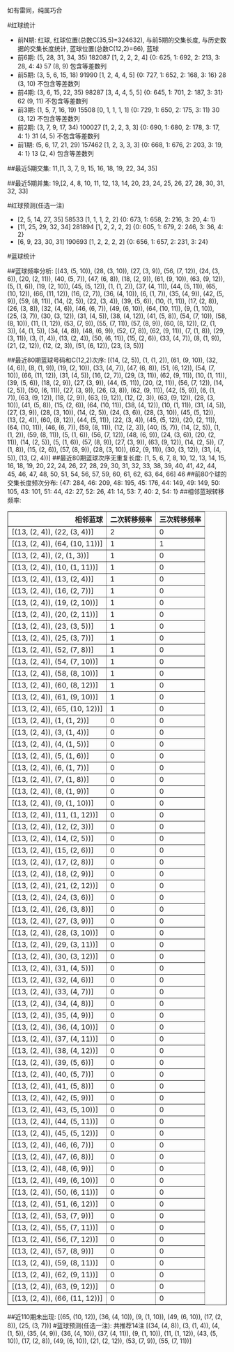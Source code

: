 <!-- 
.. title: 大乐透17093期(2017-08-12)数据分析报告
.. slug: dlott-17093-2017-08-12-report
.. date: 2017-08-13 08:00:00 UTC+08:00
.. tags: Lottery
.. link: 
.. description: 
.. type: text
-->

如有雷同，纯属巧合

<!-- TEASER_END-->

#红球统计

- 前N期: 红球, 红球位置(总数C(35,5)=324632), 与前5期的交集长度, 与历史数据的交集长度统计, 蓝球位置(总数C(12,2)=66), 蓝球
- 前6期: (5, 28, 31, 34, 35) 182087 [1, 2, 2, 2, 4] {0: 625, 1: 692, 2: 213, 3: 28, 4: 4} 57 (8, 9) 包含等差数列
- 前5期: (3, 5, 6, 15, 18) 91990 [1, 2, 4, 4, 5] {0: 727, 1: 652, 2: 168, 3: 16} 28 (3, 10) 不包含等差数列
- 前4期: (3, 6, 15, 22, 35) 98287 [3, 4, 4, 5, 5] {0: 645, 1: 701, 2: 187, 3: 31} 62 (9, 11) 不包含等差数列
- 前3期: (1, 5, 7, 16, 19) 15508 [0, 1, 1, 1, 1] {0: 729, 1: 650, 2: 175, 3: 11} 30 (3, 12) 不包含等差数列
- 前2期: (3, 7, 9, 17, 34) 100027 [1, 2, 2, 3, 3] {0: 690, 1: 680, 2: 178, 3: 17, 4: 1} 31 (4, 5) 不包含等差数列
- 前1期: (5, 6, 17, 21, 29) 157462 [1, 2, 3, 3, 3] {0: 668, 1: 676, 2: 203, 3: 19, 4: 1} 13 (2, 4) 包含等差数列

##最近5期交集:
11,[1, 3, 7, 9, 15, 16, 18, 19, 22, 34, 35]

##最近5期并集:
19,[2, 4, 8, 10, 11, 12, 13, 14, 20, 23, 24, 25, 26, 27, 28, 30, 31, 32, 33]

#红球预测(任选一注)

- [2, 5, 14, 27, 35] 58533 [1, 1, 1, 2, 2] {0: 673, 1: 658, 2: 216, 3: 20, 4: 1}
- [11, 25, 29, 32, 34] 281894 [1, 2, 2, 2, 2] {0: 605, 1: 679, 2: 246, 3: 36, 4: 2}
- [6, 9, 23, 30, 31] 190693 [1, 2, 2, 2, 2] {0: 656, 1: 657, 2: 231, 3: 24}

#蓝球统计

##蓝球频率分析:
[(43, (5, 10)), (28, (3, 10)), (27, (3, 9)), (56, (7, 12)), (24, (3, 6)), (20, (2, 11)), (40, (5, 7)), (47, (6, 8)), (18, (2, 9)), (61, (9, 10)), (63, (9, 12)), (5, (1, 6)), (19, (2, 10)), (45, (5, 12)), (1, (1, 2)), (37, (4, 11)), (44, (5, 11)), (65, (10, 12)), (66, (11, 12)), (16, (2, 7)), (36, (4, 10)), (6, (1, 7)), (35, (4, 9)), (42, (5, 9)), (59, (8, 11)), (14, (2, 5)), (22, (3, 4)), (39, (5, 6)), (10, (1, 11)), (17, (2, 8)), (26, (3, 8)), (32, (4, 6)), (46, (6, 7)), (49, (6, 10)), (64, (10, 11)), (9, (1, 10)), (25, (3, 7)), (30, (3, 12)), (31, (4, 5)), (38, (4, 12)), (41, (5, 8)), (54, (7, 10)), (58, (8, 10)), (11, (1, 12)), (53, (7, 9)), (55, (7, 11)), (57, (8, 9)), (60, (8, 12)), (2, (1, 3)), (4, (1, 5)), (34, (4, 8)), (48, (6, 9)), (52, (7, 8)), (62, (9, 11)), (7, (1, 8)), (29, (3, 11)), (3, (1, 4)), (13, (2, 4)), (50, (6, 11)), (15, (2, 6)), (33, (4, 7)), (8, (1, 9)), (21, (2, 12)), (12, (2, 3)), (51, (6, 12)), (23, (3, 5))]

##最近80期蓝球号码和C(12,2)次序:
 [(14, (2, 5)), (1, (1, 2)), (61, (9, 10)), (32, (4, 6)), (8, (1, 9)), (19, (2, 10)), (33, (4, 7)), (47, (6, 8)), (51, (6, 12)), (54, (7, 10)), (66, (11, 12)), (31, (4, 5)), (16, (2, 7)), (29, (3, 11)), (62, (9, 11)), (10, (1, 11)), (39, (5, 6)), (18, (2, 9)), (27, (3, 9)), (44, (5, 11)), (20, (2, 11)), (56, (7, 12)), (14, (2, 5)), (50, (6, 11)), (27, (3, 9)), (26, (3, 8)), (62, (9, 11)), (42, (5, 9)), (6, (1, 7)), (63, (9, 12)), (18, (2, 9)), (63, (9, 12)), (12, (2, 3)), (63, (9, 12)), (28, (3, 10)), (41, (5, 8)), (15, (2, 6)), (64, (10, 11)), (38, (4, 12)), (10, (1, 11)), (31, (4, 5)), (27, (3, 9)), (28, (3, 10)), (14, (2, 5)), (24, (3, 6)), (28, (3, 10)), (45, (5, 12)), (13, (2, 4)), (60, (8, 12)), (44, (5, 11)), (22, (3, 4)), (45, (5, 12)), (20, (2, 11)), (64, (10, 11)), (46, (6, 7)), (59, (8, 11)), (12, (2, 3)), (40, (5, 7)), (14, (2, 5)), (1, (1, 2)), (59, (8, 11)), (5, (1, 6)), (56, (7, 12)), (48, (6, 9)), (24, (3, 6)), (20, (2, 11)), (14, (2, 5)), (5, (1, 6)), (57, (8, 9)), (27, (3, 9)), (63, (9, 12)), (14, (2, 5)), (7, (1, 8)), (15, (2, 6)), (57, (8, 9)), (28, (3, 10)), (62, (9, 11)), (30, (3, 12)), (31, (4, 5)), (13, (2, 4))]
##最近80期蓝球次序无重复长度:
 [1, 5, 6, 7, 8, 10, 12, 13, 14, 15, 16, 18, 19, 20, 22, 24, 26, 27, 28, 29, 30, 31, 32, 33, 38, 39, 40, 41, 42, 44, 45, 46, 47, 48, 50, 51, 54, 56, 57, 59, 60, 61, 62, 63, 64, 66] 46
##前80个球的交集长度频次分布:
{47: 284, 46: 209, 48: 195, 45: 176, 44: 149, 49: 149, 50: 105, 43: 101, 51: 44, 42: 27, 52: 26, 41: 14, 53: 7, 40: 2, 54: 1}
##相邻蓝球转移频率:
 <table border="1" class="table table-striped dataframe">
  <thead>
    <tr style="text-align: right;">
      <th>相邻蓝球</th>
      <th>二次转移频率</th>
      <th>三次转移频率</th>
    </tr>
  </thead>
  <tbody>
    <tr>
      <td>[(13, (2, 4)), (22, (3, 4))]</td>
      <td>2</td>
      <td>0</td>
    </tr>
    <tr>
      <td>[(13, (2, 4)), (64, (10, 11))]</td>
      <td>1</td>
      <td>1</td>
    </tr>
    <tr>
      <td>[(13, (2, 4)), (2, (1, 3))]</td>
      <td>1</td>
      <td>0</td>
    </tr>
    <tr>
      <td>[(13, (2, 4)), (10, (1, 11))]</td>
      <td>1</td>
      <td>0</td>
    </tr>
    <tr>
      <td>[(13, (2, 4)), (13, (2, 4))]</td>
      <td>1</td>
      <td>0</td>
    </tr>
    <tr>
      <td>[(13, (2, 4)), (16, (2, 7))]</td>
      <td>1</td>
      <td>0</td>
    </tr>
    <tr>
      <td>[(13, (2, 4)), (19, (2, 10))]</td>
      <td>1</td>
      <td>0</td>
    </tr>
    <tr>
      <td>[(13, (2, 4)), (20, (2, 11))]</td>
      <td>1</td>
      <td>0</td>
    </tr>
    <tr>
      <td>[(13, (2, 4)), (23, (3, 5))]</td>
      <td>1</td>
      <td>0</td>
    </tr>
    <tr>
      <td>[(13, (2, 4)), (25, (3, 7))]</td>
      <td>1</td>
      <td>0</td>
    </tr>
    <tr>
      <td>[(13, (2, 4)), (52, (7, 8))]</td>
      <td>1</td>
      <td>0</td>
    </tr>
    <tr>
      <td>[(13, (2, 4)), (54, (7, 10))]</td>
      <td>1</td>
      <td>0</td>
    </tr>
    <tr>
      <td>[(13, (2, 4)), (58, (8, 10))]</td>
      <td>1</td>
      <td>0</td>
    </tr>
    <tr>
      <td>[(13, (2, 4)), (60, (8, 12))]</td>
      <td>1</td>
      <td>0</td>
    </tr>
    <tr>
      <td>[(13, (2, 4)), (61, (9, 10))]</td>
      <td>1</td>
      <td>0</td>
    </tr>
    <tr>
      <td>[(13, (2, 4)), (65, (10, 12))]</td>
      <td>1</td>
      <td>0</td>
    </tr>
    <tr>
      <td>[(13, (2, 4)), (1, (1, 2))]</td>
      <td>0</td>
      <td>0</td>
    </tr>
    <tr>
      <td>[(13, (2, 4)), (3, (1, 4))]</td>
      <td>0</td>
      <td>0</td>
    </tr>
    <tr>
      <td>[(13, (2, 4)), (4, (1, 5))]</td>
      <td>0</td>
      <td>0</td>
    </tr>
    <tr>
      <td>[(13, (2, 4)), (5, (1, 6))]</td>
      <td>0</td>
      <td>0</td>
    </tr>
    <tr>
      <td>[(13, (2, 4)), (6, (1, 7))]</td>
      <td>0</td>
      <td>0</td>
    </tr>
    <tr>
      <td>[(13, (2, 4)), (7, (1, 8))]</td>
      <td>0</td>
      <td>0</td>
    </tr>
    <tr>
      <td>[(13, (2, 4)), (8, (1, 9))]</td>
      <td>0</td>
      <td>0</td>
    </tr>
    <tr>
      <td>[(13, (2, 4)), (9, (1, 10))]</td>
      <td>0</td>
      <td>0</td>
    </tr>
    <tr>
      <td>[(13, (2, 4)), (11, (1, 12))]</td>
      <td>0</td>
      <td>0</td>
    </tr>
    <tr>
      <td>[(13, (2, 4)), (12, (2, 3))]</td>
      <td>0</td>
      <td>0</td>
    </tr>
    <tr>
      <td>[(13, (2, 4)), (14, (2, 5))]</td>
      <td>0</td>
      <td>0</td>
    </tr>
    <tr>
      <td>[(13, (2, 4)), (15, (2, 6))]</td>
      <td>0</td>
      <td>0</td>
    </tr>
    <tr>
      <td>[(13, (2, 4)), (17, (2, 8))]</td>
      <td>0</td>
      <td>0</td>
    </tr>
    <tr>
      <td>[(13, (2, 4)), (18, (2, 9))]</td>
      <td>0</td>
      <td>0</td>
    </tr>
    <tr>
      <td>[(13, (2, 4)), (21, (2, 12))]</td>
      <td>0</td>
      <td>0</td>
    </tr>
    <tr>
      <td>[(13, (2, 4)), (24, (3, 6))]</td>
      <td>0</td>
      <td>0</td>
    </tr>
    <tr>
      <td>[(13, (2, 4)), (26, (3, 8))]</td>
      <td>0</td>
      <td>0</td>
    </tr>
    <tr>
      <td>[(13, (2, 4)), (27, (3, 9))]</td>
      <td>0</td>
      <td>0</td>
    </tr>
    <tr>
      <td>[(13, (2, 4)), (28, (3, 10))]</td>
      <td>0</td>
      <td>0</td>
    </tr>
    <tr>
      <td>[(13, (2, 4)), (29, (3, 11))]</td>
      <td>0</td>
      <td>0</td>
    </tr>
    <tr>
      <td>[(13, (2, 4)), (30, (3, 12))]</td>
      <td>0</td>
      <td>0</td>
    </tr>
    <tr>
      <td>[(13, (2, 4)), (31, (4, 5))]</td>
      <td>0</td>
      <td>0</td>
    </tr>
    <tr>
      <td>[(13, (2, 4)), (32, (4, 6))]</td>
      <td>0</td>
      <td>0</td>
    </tr>
    <tr>
      <td>[(13, (2, 4)), (33, (4, 7))]</td>
      <td>0</td>
      <td>0</td>
    </tr>
    <tr>
      <td>[(13, (2, 4)), (34, (4, 8))]</td>
      <td>0</td>
      <td>0</td>
    </tr>
    <tr>
      <td>[(13, (2, 4)), (35, (4, 9))]</td>
      <td>0</td>
      <td>0</td>
    </tr>
    <tr>
      <td>[(13, (2, 4)), (36, (4, 10))]</td>
      <td>0</td>
      <td>0</td>
    </tr>
    <tr>
      <td>[(13, (2, 4)), (37, (4, 11))]</td>
      <td>0</td>
      <td>0</td>
    </tr>
    <tr>
      <td>[(13, (2, 4)), (38, (4, 12))]</td>
      <td>0</td>
      <td>0</td>
    </tr>
    <tr>
      <td>[(13, (2, 4)), (39, (5, 6))]</td>
      <td>0</td>
      <td>0</td>
    </tr>
    <tr>
      <td>[(13, (2, 4)), (40, (5, 7))]</td>
      <td>0</td>
      <td>0</td>
    </tr>
    <tr>
      <td>[(13, (2, 4)), (41, (5, 8))]</td>
      <td>0</td>
      <td>0</td>
    </tr>
    <tr>
      <td>[(13, (2, 4)), (42, (5, 9))]</td>
      <td>0</td>
      <td>0</td>
    </tr>
    <tr>
      <td>[(13, (2, 4)), (43, (5, 10))]</td>
      <td>0</td>
      <td>0</td>
    </tr>
    <tr>
      <td>[(13, (2, 4)), (44, (5, 11))]</td>
      <td>0</td>
      <td>0</td>
    </tr>
    <tr>
      <td>[(13, (2, 4)), (45, (5, 12))]</td>
      <td>0</td>
      <td>0</td>
    </tr>
    <tr>
      <td>[(13, (2, 4)), (46, (6, 7))]</td>
      <td>0</td>
      <td>0</td>
    </tr>
    <tr>
      <td>[(13, (2, 4)), (47, (6, 8))]</td>
      <td>0</td>
      <td>0</td>
    </tr>
    <tr>
      <td>[(13, (2, 4)), (48, (6, 9))]</td>
      <td>0</td>
      <td>0</td>
    </tr>
    <tr>
      <td>[(13, (2, 4)), (49, (6, 10))]</td>
      <td>0</td>
      <td>0</td>
    </tr>
    <tr>
      <td>[(13, (2, 4)), (50, (6, 11))]</td>
      <td>0</td>
      <td>0</td>
    </tr>
    <tr>
      <td>[(13, (2, 4)), (51, (6, 12))]</td>
      <td>0</td>
      <td>0</td>
    </tr>
    <tr>
      <td>[(13, (2, 4)), (53, (7, 9))]</td>
      <td>0</td>
      <td>0</td>
    </tr>
    <tr>
      <td>[(13, (2, 4)), (55, (7, 11))]</td>
      <td>0</td>
      <td>0</td>
    </tr>
    <tr>
      <td>[(13, (2, 4)), (56, (7, 12))]</td>
      <td>0</td>
      <td>0</td>
    </tr>
    <tr>
      <td>[(13, (2, 4)), (57, (8, 9))]</td>
      <td>0</td>
      <td>0</td>
    </tr>
    <tr>
      <td>[(13, (2, 4)), (59, (8, 11))]</td>
      <td>0</td>
      <td>0</td>
    </tr>
    <tr>
      <td>[(13, (2, 4)), (62, (9, 11))]</td>
      <td>0</td>
      <td>0</td>
    </tr>
    <tr>
      <td>[(13, (2, 4)), (63, (9, 12))]</td>
      <td>0</td>
      <td>0</td>
    </tr>
    <tr>
      <td>[(13, (2, 4)), (66, (11, 12))]</td>
      <td>0</td>
      <td>0</td>
    </tr>
  </tbody>
</table>
##近110期未出现:
 [(65, (10, 12)), (36, (4, 10)), (9, (1, 10)), (49, (6, 10)), (17, (2, 8)), (25, (3, 7))]
#蓝球预测(任选一注):
共推荐14注
 [(34, (4, 8)), (3, (1, 4)), (4, (1, 5)), (35, (4, 9)), (36, (4, 10)), (37, (4, 11)), (9, (1, 10)), (11, (1, 12)), (43, (5, 10)), (17, (2, 8)), (49, (6, 10)), (21, (2, 12)), (53, (7, 9)), (55, (7, 11))]

